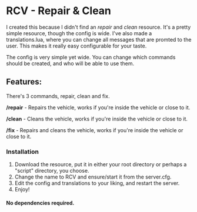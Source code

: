 # RCV - Repair & Clean

I created this because I didn't find an _repair_ and _clean_ resource. It's a pretty simple resource, though the config is wide.
I've also made a translations.lua, where you can change all messages that are promted to the user. This makes it really easy configurable for your taste.

The config is very simple yet wide. You can change which commands should be created, and who will be able to use them.

## Features:

There's 3 commands, repair, clean and fix.

**/repair** - Repairs the vehicle, works if you're inside the vehicle or close to it.

**/clean** - Cleans the vehicle, works if you're inside the vehicle or close to it.

**/fix** - Repairs and cleans the vehicle, works if you're inside the vehicle or close to it.

### Installation

1. Download the resource, put it in either your root directory or perhaps a "script" directory, you choose.
2. Change the name to RCV and ensure/start it from the server.cfg.
3. Edit the config and translations to your liking, and restart the server.
4. Enjoy!

#### No dependencies required.
